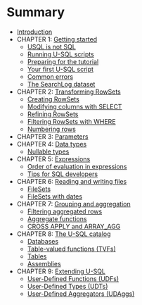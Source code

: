# Summary

* [Introduction](README.md)
* CHAPTER 1: [Getting started](ch01/getting-started.md)
  * [USQL is not SQL](ch01/usql-is-not-sql.md) 
  * [Running U-SQL scripts](ch01/running-usql-scripts.md)  
  * [Preparing for the tutorial](ch01/preparing-for-the-tutorial.md)  
  * [Your first U-SQL script](ch01/your-first-usql-script.md)  
  * [Common errors](ch01/common-errors.md)  
  * [The SearchLog dataset](ch01/searchlog-dataset.md)    
* CHAPTER 2: [Transforming RowSets](ch02/transforming-rowsets.md)
  * [Creating RowSets](ch02/creating-rowsets.md)
  * [Modifying columns with SELECT](ch02/modifying-columns-with-select.md)
  * [Refining RowSets](ch02/refining-rowsets.md)
  * [Filtering RowSets with WHERE](ch02/filtering-rowsets-with-where.md)    
  * [Numbering rows](ch02/numbering-rows.md)    
* CHAPTER 3: [Parameters](ch03/declare-parameters.md)
* CHAPTER 4: [Data types](ch04/data-types.md)
  * [Nullable types](ch04/nullable-types.md)
* CHAPTER 5: [Expressions](ch05/expressions.md)
  * [Order of evaluation in expressions](ch05/order-of-evaluation-in-expressions.md)
  * [Tips for SQL developers](ch05/tips-for-sql-developers.md)
* CHAPTER 6: [Reading and writing files](ch06/reading-and-writing-files.md)
  * [FileSets](ch06/filesets.md)
  * [FileSets with dates](ch06/filesets-with-dates.md)
* CHAPTER 7: [Grouping and aggregation](ch07/grouping-and-aggregation.md)
  * [Filtering aggregated rows](ch07/filtering-aggregated-rows.md)
  * [Aggregate functions](ch07/aggregate-functions.md)
  * [CROSS APPLY and ARRAY\_AGG](ch07/cross-apply-and-array_agg.md)
* CHAPTER 8: [The U-SQL catalog](ch08/usql-catalog.md)
  * [Databases](ch08/usql-databases.md)
  * [Table-valued functions \(TVFs\)](ch08/usql-table-valued-functions.md)
  * [Tables](ch08/usql-tables.md)
  * [Assemblies](ch08/assemblies.md)
* CHAPTER 9: [Extending U-SQL](ch09/extending-usql.md)
  * [User-Defined Functions \(UDFs\)](ch09/user-defined-functions.md)
  * [User-Defined Types \(UDTs\)](ch09/user-defined-types.md)
  * [User-Defined Aggregators \(UDAggs\)](ch09/user-defined-aggregators.md)



